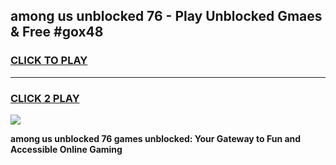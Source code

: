 
## among us unblocked 76 - Play Unblocked Gmaes & Free #gox48
<h3>
<a href="https://news.freeplayer.one?title=among_us_unblocked_76&ref=26F">CLICK TO PLAY</a></h3>
<hr>

<h3>
<a href="https://news.freeplayer.one?title=among_us_unblocked_76&ref=26F">CLICK 2 PLAY</a>
  
</h3>

<a href="https://news.freeplayer.one?title=among_us_unblocked_76&ref=26F/"><img src="https://clearcache.store/games.png"></a>


**among us unblocked 76 games unblocked: Your Gateway to Fun and Accessible Online Gaming**
